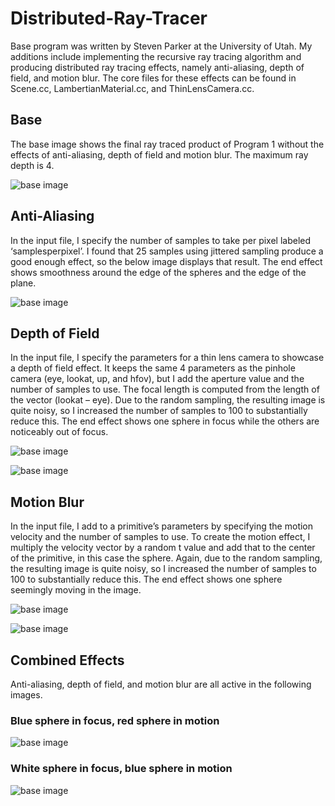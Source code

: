# Distributed-Ray-Tracer
Base program was written by Steven Parker at the University of Utah. My additions include implementing the recursive ray tracing algorithm and producing distributed ray tracing effects, namely anti-aliasing, depth of field, and motion blur. The core files for these effects can be found in Scene.cc, LambertianMaterial.cc, and ThinLensCamera.cc.  

## Base
The base image shows the final ray traced product of Program 1 without the effects of anti-aliasing, depth of field and motion blur. The maximum ray depth is 4.  

![base image](./final%20images/base.png)

## Anti-Aliasing
In the input file, I specify the number of samples to take per pixel labeled ‘samplesperpixel’. I found that 25 samples using jittered sampling produce a good enough effect, so the below image displays that result. The end effect shows smoothness around the edge of the spheres and the edge of the plane.  

![base image](./final%20images/anti_aliasing.png)

## Depth of Field
In the input file, I specify the parameters for a thin lens camera to showcase a depth of field effect. It keeps the same 4 parameters as the pinhole camera (eye, lookat, up, and hfov), but I add the aperture value and the number of samples to use. The focal length is computed from the length of the vector (lookat – eye). Due to the random sampling, the resulting image is quite noisy, so I increased the number of samples to 100 to substantially reduce this. The end effect shows one sphere in focus while the others are noticeably out of focus.  

![base image](./final%20images/depth_of_field.png)  

![base image](./final%20images/depth_of_field2.png)

## Motion Blur
In the input file, I add to a primitive’s parameters by specifying the motion velocity and the number of samples to use. To create the motion effect, I multiply the velocity vector by a random t value and add that to the center of the primitive, in this case the sphere. Again, due to the random sampling, the resulting image is quite noisy, so I increased the number of samples to 100 to substantially reduce this. The end effect shows one sphere seemingly moving in the image.  

![base image](./final%20images/motion_blur.png)  

![base image](./final%20images/motion_blur2.png)

## Combined Effects
Anti-aliasing, depth of field, and motion blur are all active in the following images.

### Blue sphere in focus, red sphere in motion
![base image](./final%20images/final.png)  

### White sphere in focus, blue sphere in motion
![base image](./final%20images/final2.png)
